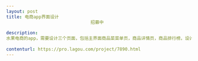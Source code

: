 ```yaml
---                
layout: post       
title: 电商app界面设计
                                招募中
           
description: 
水果电商的app，需要设计三个页面，包括主界面商品菜菜单页，商品详情页，商品排行榜，设计要求倾向当前流行的设计风格，符合年轻一代的消费群众，懂交互设计的更好。
     
contenturl: https://pro.lagou.com/project/7890.html      
---                 
```


